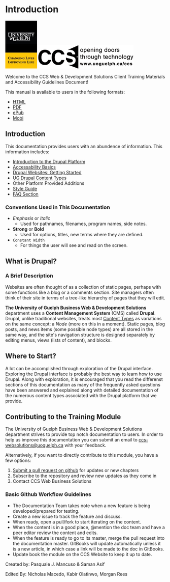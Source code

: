 # Introduction

![University of Guelph](.gitbook/assets/cover_small%20%281%29.jpg) ![CCS Department](.gitbook/assets/ccs_logo1_black.gif)

Welcome to the CCS Web & Development Solutions Client Training Materials and Accessibility Guidelines Document!

This manual is available to users in the following formats:

* [HTML](https://www.gitbook.com/read/book/ccswbs/uog-drupal-training)
* [PDF](https://www.gitbook.com/download/pdf/book/ccswbs/uog-drupal-training)
* [ePub](https://www.gitbook.com/download/epub/book/ccswbs/uog-drupal-training)
* [Mobi](https://www.gitbook.com/download/mobi/book/ccswbs/uog-drupal-training)

## Introduction

This documentation provides users with an abundence of information. This information includes:

* [Introduction to the Drupal Platform](drupal_features_terms_acroynms.md)
* [Accessability Basics](accessiblecontentguide/accessibilitybasics/)
* [Drupal Websites: Getting Started](basicbeginner/)
* [UG Drupal Content Types](ugcontenttypes/)
* Other Platform Provided Additions
* [Style Guide](styleguide.md)
* [FAQ Section](freqaq.md)

### Conventions Used in This Documentation

* _Emphasis_ or _Italic_
  * Used for pathnames, filenames, program names, side notes.
* **Strong** or **Bold**
  * Used for options, titles, new terms where they are defined.
* `Constant Width`
  * For things the user will see and read on the screen.

## What is Drupal?

### A Brief Description

Websites are often thought of as a collection of static pages, perhaps with some functions like a blog or a comments section. Site managers often think of their site in terms of a tree-like hierarchy of pages that they will edit.

**The University of Guelph Business Web & Development Solutions** department uses a **Content Management System** \(CMS\) called **Drupal**. Drupal, unlike traditional websites, treats most [Content Types](drupal_features_terms_acroynms.md#content-type) as variations on the same concept: a _Node_ \(more on this in a moment\). Static pages, blog posts, and news items \(some possible node types\) are all stored in the same way, and the site's navigation structure is designed separately by editing menus, views \(lists of content\), and blocks.

## Where to Start?

A lot can be accomplished through exploration of the Drupal interface. Exploring the Drupal interface is probably the best way to learn how to use Drupal. Along with exploration, it is encouraged that you read the differenst sections of this documentation as many of the frequently asked questions have been answered and explained along with detailed documentation of the numerous content types associated with the Drupal platform that we provide.

## Contributing to the Training Module

The University of Guelph Business Web & Development Solutions department strives to provide top notch documentation to users. In order to help us improve this documentation you can submit an email to ccs-websolutions@uoguelph.ca with your feedback.

Alternatively, if you want to directly contribute to this module, you have a few options:

1. [Submit a pull request on github](https://github.com/ccswbs/UoGd7-Training.git) for updates or new chapters
2. Subscribe to the repository and review new updates as they come in
3. Contact CCS Web Business Solutions

### Basic Github Workflow Guidelines

* The Documentation Team takes note when a new feature is being developed/prepared for testing.
* Create a new issue to track the feature and discuss.
* When ready, open a pull/fork to start iterating on the content.
* When the content is in a good place, @mention the doc team and have a peer editor review the content and edits.
* When the feature is ready to go to its master, merge the pull request into the documentation master. GitBooks will update automatically unless it is a new article, in which case a link will be made to the doc in GitBooks.
* Update book the module on the CCS Website to keep it up to date.

Created by: Pasquale J. Mancuso & Saman Asif

Edited By: Nicholas Macedo, Kabir Olatinwo, Morgan Rees

